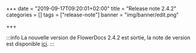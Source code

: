 +++
date = "2019-09-17T09:20:01+02:00"
title = "Release note 2.4.2"
categories = []
tags = ["release-note"]
banner = "img/banner/edit.png"

+++

:::info
La nouvelle version de FlowerDocs 2.4.2 est sortie, la note de version est disponible [ici](broken-link.md).
:::